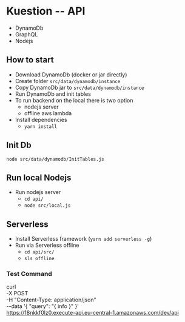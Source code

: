 # Kuestion -- API
- DynamoDb
- GraphQL
- Nodejs

## How to start
- Download DynamoDb (docker or jar directly)
- Create folder `src/data/dynamodb/instance`
- Copy DynamoDb jar to `src/data/dynamodb/instance`
- Run DynamoDb and init tables
- To run backend on the local there is two option
  - nodejs server
  - offline aws lambda
- Install dependencies
  - `yarn install`

## Init Db
`node src/data/dynamodb/InitTables.js`

## Run local Nodejs
- Run nodejs server
  - `cd api/`
  - `node src/local.js`

## Serverless
- Install Serverless framework (`yarn add serverless -g`)
- Run via Serverless offline
  - `cd api/src/`
  - `sls offline`

### Test Command
curl \
  -X POST \
  -H "Content-Type: application/json" \
  --data '{ "query": "{ info }" }' \
  https://18nkkf0lz0.execute-api.eu-central-1.amazonaws.com/dev/api